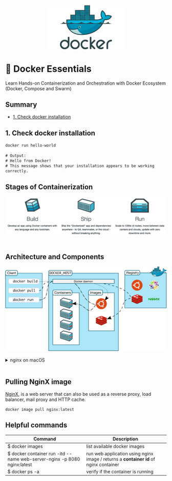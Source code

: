 <div align="center">
    <img alt="docker-logo" title="#docker-essentials" src=".github/images/docker-logo.png" width="250px" />
</div>

# :whale: Docker Essentials

Learn Hands-on Containerization and Orchestration with Docker Ecosystem (Docker, Compose and Swarm)

## Summary

- [1. Check docker installation](#1-check-docker-installation)

## 1. Check docker installation

```shell
docker run hello-world

# Output:
# Hello from Docker!
# This message shows that your installation appears to be working correctly.
```

## Stages of Containerization

<div>
    <img alt="docker-logo" title="#docker-essentials" src=".github/images/stages-of-containerization.png" width="700px" />
</div>

<br>

## Architecture and Components

<div>
    <img alt="docker-logo" title="#docker-essentials" src=".github/images/architecture-and-components.svg" width="700px" />
</div>

<br>

<details>
<summary>
nginx on macOS
</summary>

> [Installing Nginx in Mac OS](https://medium.com/@ThomasTan/installing-nginx-in-mac-os-x-maverick-with-homebrew-d8867b7e8a5a)

### Installing

```shell
brew install nginx
```

### Running

```shell
sudo nginx
```

### Stoping

```shell
sudo nginx -s stop
```

</details>

<br>

## Pulling NginX image

[NginX](https://nginx.org/en/), is a web server that can also be used as a reverse proxy, load balancer, mail proxy and HTTP cache.

```shell
docker image pull nginx:latest
```

## Helpful commands

<table>
	<theader>
		<th>Command</th>
		<th>Description</th>
	</theader>
	<tbody>
		<tr>
			<td> $ docker images </td>
			<td> list available docker images </td>
		</tr>
		<tr>
			<td> $ docker container run -itd --name web-server-nginx -p 8080 nginx:latest </td>
			<td> run web application using nginx image / returns a <strong>container id</strong> of nginx container </td>
		</tr>
		<tr>
			<td> $ docker ps -a </td>
			<td> verify if the container is running </td>
		</tr>
	</tbody>
</table>

<br>